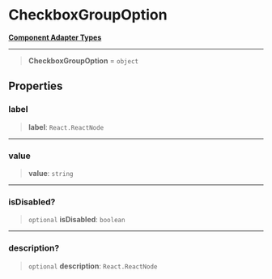 # CheckboxGroupOption

[**Component Adapter Types**](component-inventory.md)

***

> **CheckboxGroupOption** = `object`

## Properties

### label

> **label**: `React.ReactNode`

***

### value

> **value**: `string`

***

### isDisabled?

> `optional` **isDisabled**: `boolean`

***

### description?

> `optional` **description**: `React.ReactNode`
